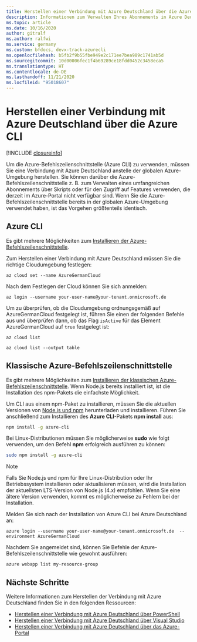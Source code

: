 ```yaml
---
title: Herstellen einer Verbindung mit Azure Deutschland über die Azure CLI | Microsoft-Dokumentation
description: Informationen zum Verwalten Ihres Abonnements in Azure Deutschland über die Azure CLI
ms.topic: article
ms.date: 10/16/2020
author: gitralf
ms.author: ralfwi
ms.service: germany
ms.custom: bfdocs, devx-track-azurecli
ms.openlocfilehash: b5fb2f9b55fbe949e2c171ee7bea989c1741ab5d
ms.sourcegitcommit: 10d00006fec1f4b69289ce18fdd0452c3458eca5
ms.translationtype: HT
ms.contentlocale: de-DE
ms.lasthandoff: 11/21/2020
ms.locfileid: "95018607"
---
```

# <a name="connect-to-azure-germany-by-using-azure-cli"></a>Herstellen einer Verbindung mit Azure Deutschland über die Azure CLI

[!INCLUDE [closureinfo](../../includes/germany-closure-info.md)]

Um die Azure-Befehlszeilenschnittstelle (Azure CLI) zu verwenden, müssen Sie eine Verbindung mit Azure Deutschland anstelle der globalen Azure-Umgebung herstellen. Sie können darüber die Azure-Befehlszeilenschnittstelle z. B. zum Verwalten eines umfangreichen Abonnements über Skripts oder für den Zugriff auf Features verwenden, die derzeit im Azure-Portal nicht verfügbar sind. Wenn Sie die Azure-Befehlszeilenschnittstelle bereits in der globalen Azure-Umgebung verwendet haben, ist das Vorgehen größtenteils identisch.  

## <a name="azure-cli"></a>Azure CLI
Es gibt mehrere Möglichkeiten zum [Installieren der Azure-Befehlszeilenschnittstelle](/cli/azure/install-az-cli2).  

Zum Herstellen einer Verbindung mit Azure Deutschland müssen Sie die richtige Cloudumgebung festlegen:

```azurecli
az cloud set --name AzureGermanCloud
```

Nach dem Festlegen der Cloud können Sie sich anmelden:

```azurecli
az login --username your-user-name@your-tenant.onmicrosoft.de
```

Um zu überprüfen, ob die Cloudumgebung ordnungsgemäß auf AzureGermanCloud festgelegt ist, führen Sie einen der folgenden Befehle aus und überprüfen dann, ob das Flag `isActive` für das Element AzureGermanCloud auf `true` festgelegt ist:

```azurecli
az cloud list
```

```azurecli
az cloud list --output table
```

## <a name="azure-classic-cli"></a>Klassische Azure-Befehlszeilenschnittstelle
Es gibt mehrere Möglichkeiten zum [Installieren der klassischen Azure-Befehlszeilenschnittstelle](/cli/azure/install-azure-cli). Wenn Node.js bereits installiert ist, ist die Installation des npm-Pakets die einfachste Möglichkeit.

Um CLI aus einem npm-Paket zu installieren, müssen Sie die aktuellen Versionen von [Node.js und npm](https://nodejs.org/en/download/package-manager/) herunterladen und installieren. Führen Sie anschließend zum Installieren des **Azure CLI**-Pakets **npm install** aus:

```bash
npm install -g azure-cli
```

Bei Linux-Distributionen müssen Sie möglicherweise **sudo** wie folgt verwenden, um den Befehl **npm** erfolgreich ausführen zu können:

```bash
sudo npm install -g azure-cli
```

> [!NOTE]
> Falls Sie Node.js und npm für Ihre Linux-Distribution oder Ihr Betriebssystem installieren oder aktualisieren müssen, wird die Installation der aktuellsten LTS-Version von Node.js (4.x) empfohlen. Wenn Sie eine ältere Version verwenden, kommt es möglicherweise zu Fehlern bei der Installation.


Melden Sie sich nach der Installation von Azure CLI bei Azure Deutschland an:

```console
azure login --username your-user-name@your-tenant.onmicrosoft.de  --environment AzureGermanCloud
```

Nachdem Sie angemeldet sind, können Sie Befehle der Azure-Befehlszeilenschnittstelle wie gewohnt ausführen:

```console
azure webapp list my-resource-group
```

## <a name="next-steps"></a>Nächste Schritte
Weitere Informationen zum Herstellen der Verbindung mit Azure Deutschland finden Sie in den folgenden Ressourcen:

* [Herstellen einer Verbindung mit Azure Deutschland über PowerShell](./germany-get-started-connect-with-ps.md)
* [Herstellen einer Verbindung mit Azure Deutschland über Visual Studio](./germany-get-started-connect-with-vs.md)
* [Herstellen einer Verbindung mit Azure Deutschland über das Azure-Portal](./germany-get-started-connect-with-portal.md)
